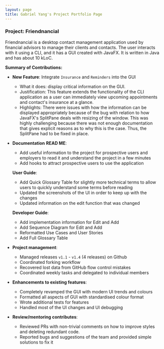 ```yaml
---
layout: page
title: Gabriel Yang's Project Portfolio Page
---
```


### Project: Friendnancial

Friendnancial is a desktop contact management application used by
financial advisors to manage their clients and contacts. The user
interacts with it using a CLI, and it has a GUI created with JavaFX.
It is written in Java and has about 10 kLoC.

**Summary of Contributions:**

- **New Feature**: Integrate `Insurance` and `Reminders` into the GUI
  * What it does: display critical information on the GUI.
  * Justification: This feature extends the functionality of the CLI application as a user can immediately view upcoming appointments and contact's
  insurance at a glance.
  * Highlights:  There were issues with how the information can be displayed appropriately because of the bug with relation to how JavaFX's
  SplitPane deals with resizing of the window. This was highly challenging because there was not enough documentation that gives explicit reasons
  as to why this is the case. Thus, the SplitPane had to be fixed in place.

- **Documentation**
  **READ ME**:
  * Add useful information to the project for prospective users and employers to read it and understand the project
in a few minutes
  * Add hooks to attract prospective users to use the application

  **User Guide**: 
  * Add Quick Glossary Table for slightly more technical terms to allow users to quickly understand some terms before reading
  * Updated the screenshots of the UI in order to keep up with the changes
  * Updated information on the edit function that was changed

  **Developer Guide**:
  * Add implementation information for Edit and Add
  * Add Sequence Diagram for Edit and Add
  * Reformatted Use Cases and User Stories
  * Add Full Glossary Table

- **Project management**:
  * Managed releases `v1.1` - `v1.4` (4 releases) on Github
  * Coordinated forking workflow
  * Recovered lost data from GitHub flow control mistakes
  * Coordinated weekly tasks and delegated to individual members

- **Enhancements to existing features**:
  * Completely revamped the GUI with modern UI trends and colours
  * Formatted all aspects of GUI with standardised colour format
  * Wrote additional tests for features
  * Handled most of the UI changes and UI debugging

- **Review/mentoring contributes**: 
  * Reviewed PRs with non-trivial comments on how to improve styles and deleting redundant code.
  * Reported bugs and suggestions of the team and provided simple solutions to fix it
